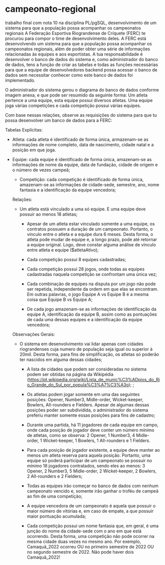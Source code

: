 # campeonato-regional
trabalho final com nota 10 na disciplina PL/pgSQL, desenvolvimento de  um sistema para que a população possa acompanhar os campeonatos regionais
A Federação Esportiva Riograndense de Críquete (FERC) te procurou para compor o time de desenvolvimento deles. A FERC está desenvolvendo um sistema para que a população possa acompanhar os campeonatos regionais, além de poder obter uma série de informações relacionadas às equipes e aos esportistas. A tua responsabilidade é desenvolver o banco de dados do sistema e, como administrador do banco de dados, tens a função de criar as tabelas e todas as funções necessárias para que a equipe de desenvolvedores backend possa acessar o banco de dados sem necessitar conhecer como este banco de dados foi implementado.

O administrador do sistema gerou o diagrama do banco de dados conforme imagem anexa, e que pode ser resumido da seguinte forma: Um atleta pertence a uma equipe, esta equipe possui diversos atletas. Uma equipe joga várias competições e cada competição possui várias equipes. 

Com base nessas relações, observe as requisições do sistema para que tu possa desenvolver um banco de dados para a FERC:

   Tabelas Explícitas:

   - Atleta: cada atleta é identificado de forma única, armazenam-se as informações de nome completo, data de nascimento, cidade natal e a posição em que joga.

 - Equipe: cada equipe é identificado de forma única, amazenam-se as informações de nome da equipe, data de fundação, cidade de origem e o número de vezes campeã;

    - Competição: cada competição é identificado de forma única, amazenam-se as informações de cidade-sede, semestre, ano, nome fantasia e a identificação da equipe vencedora;




     

     Relações:

      - Um atleta está vinculado a uma só equipe. E uma equipe deve possuir ao menos 18 atletas;

          - Apesar de um atleta estar vinculado somente a uma equipe, os contratos possuem a duração de um campeonato. Portanto, o vínculo entre o atleta e a equipe dura 6 meses. Desta forma, o atleta pode mudar de equipe e, a longo prazo, pode até retornar a equipe original. Logo, deve constar alguma análise de vínculo entre atleta e equipe ($atletaAtivo);

          - Cada competição possui 8 equipes cadastradas;

          - Cada competição possui 28 jogos, onde todas as equipes cadastradas naquela competição se confrontam uma única vez;

          - Cada combinação de equipes na disputa por um jogo não pode ser repetida, independente da ordem em que elas se encontram. Em outras palavras, o jogo Equipe A vs Equipe B é a mesma coisa que Equipe B vs Equipe A;

          - De cada jogo amazenam-se as informações de identificação da equipe A, identificação da equipe B, assim como as pontuações de cada uma dessas equipes e a identificação da equipe vencedora;




     Observações Gerais:

      - O sistema em desenvolvimento vai lidar apenas com cidades riograndenses cuja numero de população seja igual ou superior à 20mil. Desta forma, para fins de simplificação, os atletas só poderão ter nascidos em alguma dessas cidades;

          - A lista de cidades que podem ser consideradas no sistema podem ser obtidas na página da Wikipédia (https://pt.wikipedia.org/wiki/Lista_de_munic%C3%ADpios_do_Rio_Grande_do_Sul_por_popula%C3%A7%C3%A3o); ;

          - Os atletas podem jogar somente em uma das seguintes posições: Opener, Number3, Midle-order, Wicket-keeper, Bowlers, All-rounders e Fielders. Apesar de algumas dessas posições poder ser subdividida, o administrador do sistema preferiu manter somente essas posições para fins de cadastro;

          - Durante uma partida, há 11 jogadores de cada equipe em campo, onde cada posição de jogador deve conter um número mínimo de atletas, como se observa: 2 Opener, 1 Number3, 4 Midle-order, 1 Wicket-keeper, 1 Bowlers, 1 All-rounders e 1 Fielders.

          - Para cada posição de jogador existente, a equipe deve manter ao menos um atleta reserva para aquela posição. Portanto, uma equipe só poderá participar de um campeonato se possuir no mínimo 18 jogadores contratados, sendo eles ao menos: 3 Opener, 2 Number3, 5 Midle-order, 2 Wicket-keeper, 2 Bowlers, 2 All-rounders e 2 Fielders;

          - Todas as equipes irão começar no banco de dados com nenhum campeonato vencido e, somente irão ganhar o troféu de campeã ao fim de uma competição;

          - A equipe vencedora de um campeonato é aquela que possuir o maior número de vitórias e, em caso de empate, a que possuir maior pontuação acumulada;

          - Cada competição possui um nome fantasia que, em geral, é uma junção do nome da cidade-sede com o ano em que está ocorrendo. Desta forma, uma competição não pode ocorrer na mesma cidade duas vezes no mesmo ano. Por exemplo, Camaquã_2022 ocorreu OU no primeiro semestre de 2022 OU no segundo semestre de 2022. Não pode haver dois Camaquã_2022!


